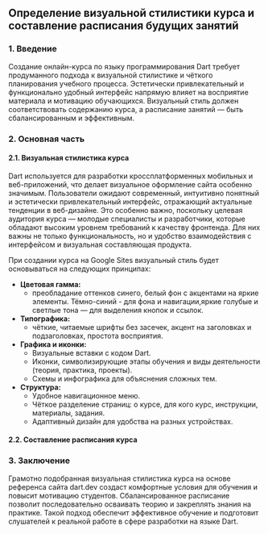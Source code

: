 ## Определение визуальной стилистики курса и составление расписания будущих занятий

### 1. Введение

Создание онлайн-курса по языку программирования Dart требует продуманного подхода к визуальной стилистике и чёткого планирования учебного процесса. Эстетически привлекательный и функционально удобный интерфейс напрямую влияет на восприятие материала и мотивацию обучающихся. Визуальный стиль должен соответствовать содержанию курса, а расписание занятий — быть сбалансированным и эффективным.

### 2. Основная часть

#### 2.1. Визуальная стилистика курса 

Dart используется для разработки кроссплатформенных мобильных и веб-приложений, что делает визуальное оформление сайта особенно значимым. Пользователи ожидают современный, интуитивно понятный и эстетически привлекательный интерфейс, отражающий актуальные тенденции в веб-дизайне. Это особенно важно, поскольку целевая аудитория курса — молодые специалисты и разработчики, которые обладают высоким уровнем требований к качеству фронтенда. Для них важны не только функциональность, но и удобство взаимодействия с интерфейсом и визуальная составляющая продукта. 

При создании курса на Google Sites визуальный стиль будет основываться на следующих принципах:

- **Цветовая гамма:**
    - преобладание оттенков синего, белый фон с акцентами на яркие элементы. Тёмно-синий - для фона и навигации,яркие голубые и светлые тона — для выделения кнопок и ссылок.
- **Типографика:**
    - чёткие, читаемые шрифты без засечек, акцент на заголовках и подзаголовках, простота восприятия.
- **Графика и иконки:**
    - Визуальные вставки с кодом Dart.
    - Иконки, символизирующие этапы обучения и виды деятельности (теория, практика, проекты).
    - Схемы и инфографика для объяснения сложных тем.
- **Структура:**
    - Удобное навигационное меню.
    - Чёткое разделение страниц: о курсе, для кого курс, инструкции, материалы, задания.
    - Адаптивный дизайн для удобства на разных устройствах.

#### 2.2. Составление расписания курса 


### 3. Заключение

Грамотно подобранная визуальная стилистика курса на основе референса сайта dart.dev создаст комфортные условия для обучения и повысит мотивацию студентов. Сбалансированное расписание позволит последовательно осваивать теорию и закреплять знания на практике. Такой подход обеспечит эффективное обучение и подготовит слушателей к реальной работе в сфере разработки на языке Dart.